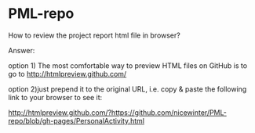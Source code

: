 # PML-repo

How to review the project report html file in browser? 

Answer: 

option 1) The most comfortable way to preview HTML files on GitHub is to go to http://htmlpreview.github.com/ 

option 2)just prepend it to the original URL, i.e. copy & paste the following link to your browser to see it: 

http://htmlpreview.github.com/?https://github.com/nicewinter/PML-repo/blob/gh-pages/PersonalActivity.html
